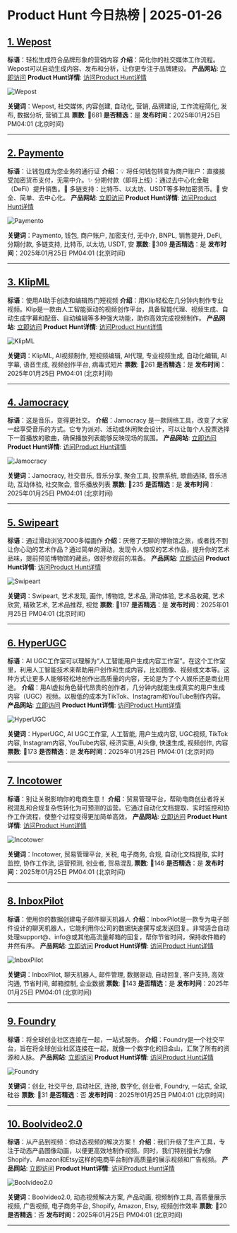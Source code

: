 # Product Hunt 今日热榜 | 2025-01-26

## [1. Wepost](https://www.producthunt.com/posts/wepost-1?utm_campaign=producthunt-api&utm_medium=api-v2&utm_source=Application%3A+phtrends+%28ID%3A+147529%29)
**标语**：轻松生成符合品牌形象的营销内容
**介绍**：简化你的社交媒体工作流程。Wepost可以自动生成内容、发布和分析，让你更专注于品牌建设。
**产品网站**: [立即访问](https://www.producthunt.com/r/WVN2JBQJW2HCME?utm_campaign=producthunt-api&utm_medium=api-v2&utm_source=Application%3A+phtrends+%28ID%3A+147529%29)
**Product Hunt详情**: [访问Product Hunt详情](https://www.producthunt.com/posts/wepost-1?utm_campaign=producthunt-api&utm_medium=api-v2&utm_source=Application%3A+phtrends+%28ID%3A+147529%29)

![Wepost](https://ph-files.imgix.net/2480b1a7-7705-404a-ba23-a88c9c12d90a.png?auto=format&fit=crop&frame=1&h=512&w=1024)

**关键词**：Wepost, 社交媒体, 内容创建, 自动化, 营销, 品牌建设, 工作流程简化, 发布, 数据分析, 营销工具
**票数**: 🔺681
**是否精选**：是
**发布时间**：2025年01月25日 PM04:01 (北京时间)

---

## [2. Paymento](https://www.producthunt.com/posts/paymento?utm_campaign=producthunt-api&utm_medium=api-v2&utm_source=Application%3A+phtrends+%28ID%3A+147529%29)
**标语**：让钱包成为您业务的通行证
**介绍**：💡 将任何钱包转变为商户账户：直接接受加密货币支付，无需中介。✨ 分期付款（即将上线）：通过去中心化金融（DeFi）提升销售。🔗 多链支持：比特币、以太坊、USDT等多种加密货币。🚀 安全、简单、去中心化。
**产品网站**: [立即访问](https://www.producthunt.com/r/X6Y5BZJLB5QVWO?utm_campaign=producthunt-api&utm_medium=api-v2&utm_source=Application%3A+phtrends+%28ID%3A+147529%29)
**Product Hunt详情**: [访问Product Hunt详情](https://www.producthunt.com/posts/paymento?utm_campaign=producthunt-api&utm_medium=api-v2&utm_source=Application%3A+phtrends+%28ID%3A+147529%29)

![Paymento](https://ph-files.imgix.net/8f8513f8-7e09-4984-88e2-ebb340e30db3.png?auto=format&fit=crop&frame=1&h=512&w=1024)

**关键词**：Paymento, 钱包, 商户账户, 加密支付, 无中介, BNPL, 销售提升, DeFi, 分期付款, 多链支持, 比特币, 以太坊, USDT, 安
**票数**: 🔺309
**是否精选**：是
**发布时间**：2025年01月25日 PM04:01 (北京时间)

---

## [3. KlipML](https://www.producthunt.com/posts/klipml?utm_campaign=producthunt-api&utm_medium=api-v2&utm_source=Application%3A+phtrends+%28ID%3A+147529%29)
**标语**：使用AI助手创造和编辑热门短视频
**介绍**：用Klip轻松在几分钟内制作专业视频。Klip是一款由人工智能驱动的视频创作平台，具备智能代理、视频生成、自动生成字幕和配音、自动编辑等多种强大功能，助你高效完成视频制作。
**产品网站**: [立即访问](https://www.producthunt.com/r/ZS3XWW62WZ6V2S?utm_campaign=producthunt-api&utm_medium=api-v2&utm_source=Application%3A+phtrends+%28ID%3A+147529%29)
**Product Hunt详情**: [访问Product Hunt详情](https://www.producthunt.com/posts/klipml?utm_campaign=producthunt-api&utm_medium=api-v2&utm_source=Application%3A+phtrends+%28ID%3A+147529%29)

![KlipML](https://ph-files.imgix.net/d2db7467-89be-4b2c-bbbc-4611b1250a1d.png?auto=format&fit=crop&frame=1&h=512&w=1024)

**关键词**：KlipML, AI视频制作, 短视频编辑, AI代理, 专业视频生成, 自动化编辑, AI字幕, 语音生成, 视频创作平台, 病毒式短片
**票数**: 🔺261
**是否精选**：是
**发布时间**：2025年01月25日 PM04:01 (北京时间)

---

## [4. Jamocracy](https://www.producthunt.com/posts/jamocracy-2?utm_campaign=producthunt-api&utm_medium=api-v2&utm_source=Application%3A+phtrends+%28ID%3A+147529%29)
**标语**：这是音乐，变得更社交。
**介绍**：Jamocracy 是一款网络工具，改变了大家一起享受音乐的方式。它专为派对、活动或休闲聚会设计，可以让每个人投票选择下一首播放的歌曲，确保播放列表能够反映现场的氛围。
**产品网站**: [立即访问](https://www.producthunt.com/r/DA3TS4DAH46WZE?utm_campaign=producthunt-api&utm_medium=api-v2&utm_source=Application%3A+phtrends+%28ID%3A+147529%29)
**Product Hunt详情**: [访问Product Hunt详情](https://www.producthunt.com/posts/jamocracy-2?utm_campaign=producthunt-api&utm_medium=api-v2&utm_source=Application%3A+phtrends+%28ID%3A+147529%29)

![Jamocracy](https://ph-files.imgix.net/c5a9ff01-6af8-450b-9f23-bc4f11405442.jpeg?auto=format&fit=crop&frame=1&h=512&w=1024)

**关键词**：Jamocracy, 社交音乐, 音乐分享, 聚会工具, 投票系统, 歌曲选择, 音乐活动, 互动体验, 社交聚会, 音乐播放列表
**票数**: 🔺235
**是否精选**：是
**发布时间**：2025年01月25日 PM04:01 (北京时间)

---

## [5. Swipeart](https://www.producthunt.com/posts/swipeart-3?utm_campaign=producthunt-api&utm_medium=api-v2&utm_source=Application%3A+phtrends+%28ID%3A+147529%29)
**标语**：通过滑动浏览7000多幅画作
**介绍**：厌倦了无聊的博物馆之旅，或者找不到让你心动的艺术作品？通过简单的滑动，发现令人惊叹的艺术作品，提升你的艺术品味，提前预览博物馆的藏品，做好参观前的准备。
**产品网站**: [立即访问](https://www.producthunt.com/r/B4WU6D2QDKE7T5?utm_campaign=producthunt-api&utm_medium=api-v2&utm_source=Application%3A+phtrends+%28ID%3A+147529%29)
**Product Hunt详情**: [访问Product Hunt详情](https://www.producthunt.com/posts/swipeart-3?utm_campaign=producthunt-api&utm_medium=api-v2&utm_source=Application%3A+phtrends+%28ID%3A+147529%29)

![Swipeart](https://ph-files.imgix.net/b472b7d6-8f5a-479a-92b5-aac571801e8a.png?auto=format&fit=crop&frame=1&h=512&w=1024)

**关键词**：Swipeart, 艺术发现, 画作, 博物馆, 艺术品, 滑动体验, 艺术品收藏, 艺术欣赏, 精致艺术, 艺术品推荐, 视觉
**票数**: 🔺197
**是否精选**：是
**发布时间**：2025年01月25日 PM04:01 (北京时间)

---

## [6. HyperUGC](https://www.producthunt.com/posts/hyperugc?utm_campaign=producthunt-api&utm_medium=api-v2&utm_source=Application%3A+phtrends+%28ID%3A+147529%29)
**标语**：AI UGC工作室可以理解为“人工智能用户生成内容工作室”。在这个工作室里，利用人工智能技术来帮助用户创作和生成内容，比如图像、视频或文本等。这种方式让更多人能够轻松地创作出高质量的内容，无论是为了个人娱乐还是商业用途。
**介绍**：用AI虚拟角色替代昂贵的创作者，几分钟内就能生成真实的用户生成内容（UGC）视频。以极低的成本为TikTok、Instagram和YouTube制作内容。
**产品网站**: [立即访问](https://www.producthunt.com/r/SCJPE4AMFGQ56J?utm_campaign=producthunt-api&utm_medium=api-v2&utm_source=Application%3A+phtrends+%28ID%3A+147529%29)
**Product Hunt详情**: [访问Product Hunt详情](https://www.producthunt.com/posts/hyperugc?utm_campaign=producthunt-api&utm_medium=api-v2&utm_source=Application%3A+phtrends+%28ID%3A+147529%29)

![HyperUGC](https://ph-files.imgix.net/35b4131a-33d3-441c-8b07-2737092cfab4.png?auto=format&fit=crop&frame=1&h=512&w=1024)

**关键词**：HyperUGC, AI UGC工作室, 人工智能, 用户生成内容, UGC视频, TikTok内容, Instagram内容, YouTube内容, 经济实惠, AI头像, 快速生成, 视频创作, 内容
**票数**: 🔺173
**是否精选**：是
**发布时间**：2025年01月25日 PM04:01 (北京时间)

---

## [7. Incotower](https://www.producthunt.com/posts/incotower?utm_campaign=producthunt-api&utm_medium=api-v2&utm_source=Application%3A+phtrends+%28ID%3A+147529%29)
**标语**：别让关税影响你的电商生意！
**介绍**：贸易管理平台，帮助电商创业者将关税混乱和合规复杂性转化为可预测的运营。它通过自动化文档提取、实时监控和协作工作流程，使整个过程变得更加简单高效。
**产品网站**: [立即访问](https://www.producthunt.com/r/22MPY6X5A77TPN?utm_campaign=producthunt-api&utm_medium=api-v2&utm_source=Application%3A+phtrends+%28ID%3A+147529%29)
**Product Hunt详情**: [访问Product Hunt详情](https://www.producthunt.com/posts/incotower?utm_campaign=producthunt-api&utm_medium=api-v2&utm_source=Application%3A+phtrends+%28ID%3A+147529%29)

![Incotower](https://ph-files.imgix.net/8f967e0b-0fcb-4f68-9037-87febcd486ef.png?auto=format&fit=crop&frame=1&h=512&w=1024)

**关键词**：Incotower, 贸易管理平台, 关税, 电子商务, 合规, 自动化文档提取, 实时监控, 协作工作流, 运营预测, 创业者, 贸易混乱
**票数**: 🔺146
**是否精选**：是
**发布时间**：2025年01月25日 PM04:01 (北京时间)

---

## [8. InboxPilot](https://www.producthunt.com/posts/inboxpilot?utm_campaign=producthunt-api&utm_medium=api-v2&utm_source=Application%3A+phtrends+%28ID%3A+147529%29)
**标语**：使用你的数据创建电子邮件聊天机器人
**介绍**：InboxPilot是一款专为电子邮件设计的聊天机器人，它能利用你公司的数据快速撰写或发送回复。非常适合自动处理support@、info@或其他高流量邮箱的回复，帮你节省时间，保持收件箱的井然有序。
**产品网站**: [立即访问](https://www.producthunt.com/r/WNL5S3Q2VMMOKS?utm_campaign=producthunt-api&utm_medium=api-v2&utm_source=Application%3A+phtrends+%28ID%3A+147529%29)
**Product Hunt详情**: [访问Product Hunt详情](https://www.producthunt.com/posts/inboxpilot?utm_campaign=producthunt-api&utm_medium=api-v2&utm_source=Application%3A+phtrends+%28ID%3A+147529%29)

![InboxPilot](https://ph-files.imgix.net/e08b0903-1487-4880-a3a0-3a3f8f227705.png?auto=format&fit=crop&frame=1&h=512&w=1024)

**关键词**：InboxPilot, 聊天机器人, 邮件管理, 数据驱动, 自动回复, 客户支持, 高效沟通, 节省时间, 邮箱控制, 企业数据
**票数**: 🔺143
**是否精选**：是
**发布时间**：2025年01月25日 PM04:01 (北京时间)

---

## [9. Foundry](https://www.producthunt.com/posts/foundry-4?utm_campaign=producthunt-api&utm_medium=api-v2&utm_source=Application%3A+phtrends+%28ID%3A+147529%29)
**标语**：将全球创业社区连接在一起，一站式服务。
**介绍**：Foundry是一个社交平台，旨在将全球创业社区连接在一起，就像一个数字化的旧金山，汇聚了所有的资源和人脉。
**产品网站**: [立即访问](https://www.producthunt.com/r/AB3EBEUFW5HGT5?utm_campaign=producthunt-api&utm_medium=api-v2&utm_source=Application%3A+phtrends+%28ID%3A+147529%29)
**Product Hunt详情**: [访问Product Hunt详情](https://www.producthunt.com/posts/foundry-4?utm_campaign=producthunt-api&utm_medium=api-v2&utm_source=Application%3A+phtrends+%28ID%3A+147529%29)

![Foundry](https://ph-files.imgix.net/a8a1b27a-84fb-4156-a653-139876cb3225.png?auto=format&fit=crop&frame=1&h=512&w=1024)

**关键词**：创业, 社交平台, 启动社区, 连接, 数字化, 创业者, Foundry, 一站式, 全球, 硅谷
**票数**: 🔺31
**是否精选**：否
**发布时间**：2025年01月25日 PM04:01 (北京时间)

---

## [10. Boolvideo2.0](https://www.producthunt.com/posts/boolvideo2-0-2?utm_campaign=producthunt-api&utm_medium=api-v2&utm_source=Application%3A+phtrends+%28ID%3A+147529%29)
**标语**：从产品到视频：你动态视频的解决方案！
**介绍**：我们升级了生产工具，专注于动态产品图像动画，以便更高效地制作视频。同时，我们特别擅长为像Shopify、Amazon和Etsy这样的电商平台制作高质量的展示视频和广告视频。
**产品网站**: [立即访问](https://www.producthunt.com/r/CLX2MPKY57KSCH?utm_campaign=producthunt-api&utm_medium=api-v2&utm_source=Application%3A+phtrends+%28ID%3A+147529%29)
**Product Hunt详情**: [访问Product Hunt详情](https://www.producthunt.com/posts/boolvideo2-0-2?utm_campaign=producthunt-api&utm_medium=api-v2&utm_source=Application%3A+phtrends+%28ID%3A+147529%29)

![Boolvideo2.0](https://ph-files.imgix.net/ca855865-d934-4d8f-9356-6e302cf75f9f.png?auto=format&fit=crop&frame=1&h=512&w=1024)

**关键词**：Boolvideo2.0, 动态视频解决方案, 产品动画, 视频制作工具, 高质量展示视频, 广告视频, 电子商务平台, Shopify, Amazon, Etsy, 视频创作效率
**票数**: 🔺20
**是否精选**：否
**发布时间**：2025年01月25日 PM04:01 (北京时间)

---

